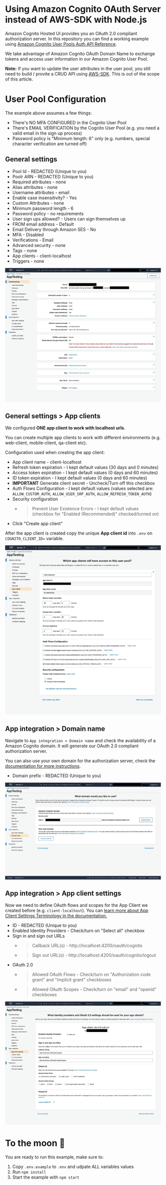 # Using Amazon Cognito OAuth Server instead of AWS-SDK with Node.js

Amazon Cognito Hosted UI provides you an OAuth 2.0 compliant authorization server. In this repository you can find a working example using [Amazon Cognito User Pools Auth API Reference](https://docs.aws.amazon.com/cognito/latest/developerguide/cognito-userpools-server-contract-reference.html).

We take advantage of Amazon Cognito OAuth Domain Name to exchange tokens and access user information in our Amazon Cognito User Pool.

**Note:** If you want to update the user attributes in the user pool, you still need to build / provite a CRUD API using [AWS-SDK](https://docs.aws.amazon.com/sdk-for-javascript/v3/developer-guide/getting-started-nodejs.html). This is out of the scope of this article.

# User Pool Configuration

The example above assumes a few things:

- There's NO MFA CONFIGURED in the Cognito User Pool
- There's EMAIL VERIFICATION by the Cognito User Pool (e.g. you need a valid email in the sign up process)
- Password policy is "Minimum length: 6" only (e.g. numbers, special character verification are turned off)

## General settings

- Pool Id - REDACTED (Unique to you)
- Poolr ARN - REDACTED (Unique to you)
- Required attributes - none
- Alias attributes - none
- Username attributes - email
- Enable case insensitivity? - Yes
- Custom Attributes - none
- Minimum password length - 6
- Password policy - no requirements
- User sign ups allowed? - Users can sign themselves up
- FROM email address - Default
- Email Delivery through Amazon SES - No
- MFA - Disabled
- Verifications - Email
- Advanced security - none
- Tags - none
- App clients - client-localhost
- Triggers - none

![](./images/00.jpeg)

## General settings > App clients

We configured **ONE app client to work with localhost urls**.

You can create multiple app clients to work with different environments (e.g. web-client, mobile-client, qa-client etc).

Configuration used when creating the app client:

- App client name - client-localhost
- Refresh token expiration - I kept default values (30 days and 0 minutes)
- Access token expiration - I kept default values (0 days and 60 minutes)
- ID token expiration - I kept default values (0 days and 60 minutes)
- **IMPORTANT** Generate client secret - Uncheck/Turn off this checkbox
- Auth Flows Configuration - I kept default values (values selected are: `ALLOW_CUSTOM_AUTH`, `ALLOW_USER_SRP_AUTH`, `ALLOW_REFRESH_TOKEN_AUTH`)
- Security configuration
  - > Prevent User Existence Errors - I kept default values (checkbox for "Enabled (Recommended)" checked/turned on)
- Click "Create app client"

After the app client is created copy the unique **App client id** into `.env` on `COGNITO_CLIENT_ID=` variable.

![](./images/01.jpeg)

## App integration > Domain name

Navigate to `App integration > Domain name` and check the availability of a Amazon Cognito domain. It will generate our OAuth 2.0 compliant authorization server.

You can also use your own domain for the authorization server, check the [documentation for more instructions](https://docs.aws.amazon.com/cognito/latest/developerguide/cognito-user-pools-add-custom-domain.html).

- Domain prefix - REDACTED (Unique to you)

![](./images/02.jpeg)

## App integration > App client settings

Now we need to define OAuth flows and scopes for the App Client we created before (e.g. `client-localhost`). You can [learn more about App Client Settings Terminology in the documentation.](https://docs.aws.amazon.com/cognito/latest/developerguide/cognito-user-pools-app-idp-settings.html#cognito-user-pools-app-idp-settings-about)

- ID - REDACTED (Unique to you)
- Enabled Identity Providers - Check/turn on "Select all" checkbox
- Sign in and sign out URLs
  - > Callback URL(s) - http://localhost:4200/oauth/cognito
  - > Sign out URL(s) - http://localhost:4200/oauth/cognito/logout
- OAuth 2.0
  - > Allowed OAuth Flows - Check/turn on "Authorization code grant" and "Implicit grant" checkboxes
  - > Allowed OAuth Scopes - Check/turn on "email" and "openid" checkboxes

![](./images/03.jpeg)

# To the moon 🚀

You are ready to run this example, make sure to:

1. Copy `.env.example` to `.env` and udpate ALL variables values
2. Run `npm install`
3. Start the example with `npm start`

